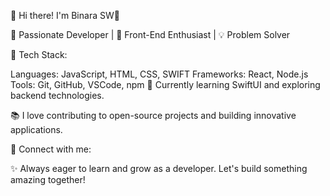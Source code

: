 👋 Hi there! I'm Binara SW👋

🚀 Passionate Developer | 🎨 Front-End Enthusiast | 💡 Problem Solver

🔧 Tech Stack:

Languages: JavaScript, HTML, CSS, SWIFT
Frameworks: React, Node.js
Tools: Git, GitHub, VSCode, npm
🌱 Currently learning SwiftUI and exploring backend technologies.

📚 I love contributing to open-source projects and building innovative applications.

🔗 Connect with me:


✨ Always eager to learn and grow as a developer. Let's build something amazing together!

<!---
Binarasw/Binarasw is a ✨ special ✨ repository because its `README.md` (this file) appears on your GitHub profile.
You can click the Preview link to take a look at your changes.
--->
